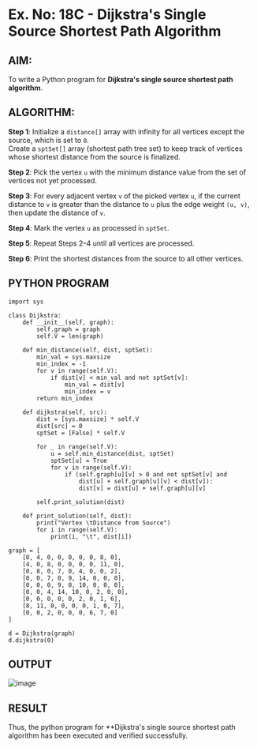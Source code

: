 
# Ex. No: 18C - Dijkstra's Single Source Shortest Path Algorithm

## AIM:
To write a Python program for **Dijkstra's single source shortest path algorithm**.

## ALGORITHM:

**Step 1**: Initialize a `distance[]` array with infinity for all vertices except the source, which is set to `0`.  
Create a `sptSet[]` array (shortest path tree set) to keep track of vertices whose shortest distance from the source is finalized.

**Step 2**: Pick the vertex `u` with the minimum distance value from the set of vertices not yet processed.

**Step 3**: For every adjacent vertex `v` of the picked vertex `u`, if the current distance to `v` is greater than the distance to `u` plus the edge weight `(u, v)`, then update the distance of `v`.

**Step 4**: Mark the vertex `u` as processed in `sptSet`.

**Step 5**: Repeat Steps 2–4 until all vertices are processed.

**Step 6**: Print the shortest distances from the source to all other vertices.

## PYTHON PROGRAM

```
import sys

class Dijkstra:
    def __init__(self, graph):
        self.graph = graph
        self.V = len(graph)

    def min_distance(self, dist, sptSet):
        min_val = sys.maxsize
        min_index = -1
        for v in range(self.V):
            if dist[v] < min_val and not sptSet[v]:
                min_val = dist[v]
                min_index = v
        return min_index

    def dijkstra(self, src):
        dist = [sys.maxsize] * self.V
        dist[src] = 0
        sptSet = [False] * self.V

        for _ in range(self.V):
            u = self.min_distance(dist, sptSet)
            sptSet[u] = True
            for v in range(self.V):
                if (self.graph[u][v] > 0 and not sptSet[v] and 
                    dist[u] + self.graph[u][v] < dist[v]):
                    dist[v] = dist[u] + self.graph[u][v]

        self.print_solution(dist)

    def print_solution(self, dist):
        print("Vertex \tDistance from Source")
        for i in range(self.V):
            print(i, "\t", dist[i])

graph = [
    [0, 4, 0, 0, 0, 0, 0, 8, 0],
    [4, 0, 8, 0, 0, 0, 0, 11, 0],
    [0, 8, 0, 7, 0, 4, 0, 0, 2],
    [0, 0, 7, 0, 9, 14, 0, 0, 0],
    [0, 0, 0, 9, 0, 10, 0, 0, 0],
    [0, 0, 4, 14, 10, 0, 2, 0, 0],
    [0, 0, 0, 0, 0, 2, 0, 1, 6],
    [8, 11, 0, 0, 0, 0, 1, 0, 7],
    [0, 0, 2, 0, 0, 0, 6, 7, 0]
]

d = Dijkstra(graph)
d.dijkstra(0)

```

## OUTPUT
![image](https://github.com/user-attachments/assets/f296dc77-3440-4b8e-a175-d543e98e7381)


## RESULT
Thus, the python program for **Dijkstra's single source shortest path algorithm has been executed and verified successfully.
